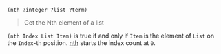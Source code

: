 ```
(nth ?integer ?list ?term)
```

> Get the Nth element of a list

`(nth Index List Item)` is true if and only if `Item` is the element of `List` on the `Index`-th position. [nth](#nth) starts the index count at `0`.